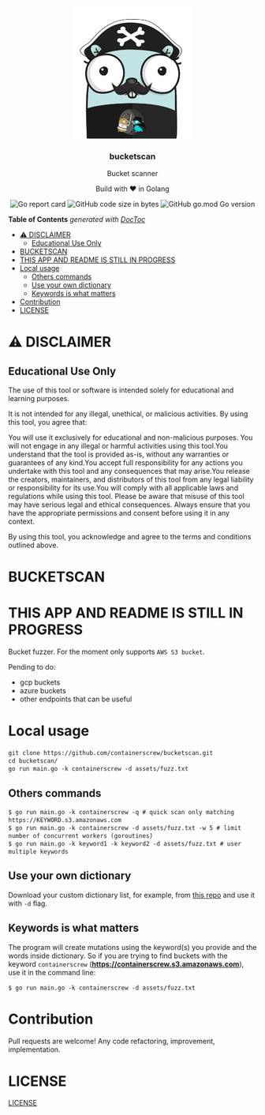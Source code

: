 <p align="center" >
  <img src="assets/logo.png" alt="logo" width="250"/>
<h3 align="center">bucketscan</h3>
<p align="center">Bucket scanner</p>
<p align="center">Build with ❤ in Golang</p>
</p>

<p align="center" >
  <img alt="Go report card" src="https://goreportcard.com/badge/github.com/containerscrew/bucketscan">
  <img alt="GitHub code size in bytes" src="https://img.shields.io/github/languages/code-size/containerscrew/bucketscan">
  <img alt="GitHub go.mod Go version" src="https://img.shields.io/github/go-mod/go-version/containerscrew/bucketscan">
</p>

<!-- START doctoc generated TOC please keep comment here to allow auto update -->
<!-- DON'T EDIT THIS SECTION, INSTEAD RE-RUN doctoc TO UPDATE -->
**Table of Contents**  *generated with [DocToc](https://github.com/thlorenz/doctoc)*

- [⚠️ DISCLAIMER](#-disclaimer)
  - [Educational Use Only](#educational-use-only)
- [BUCKETSCAN](#bucketscan)
- [THIS APP AND README IS STILL IN PROGRESS](#this-app-and-readme-is-still-in-progress)
- [Local usage](#local-usage)
  - [Others commands](#others-commands)
  - [Use your own dictionary](#use-your-own-dictionary)
  - [Keywords is what matters](#keywords-is-what-matters)
- [Contribution](#contribution)
- [LICENSE](#license)

<!-- END doctoc generated TOC please keep comment here to allow auto update -->

# ⚠️ DISCLAIMER
## Educational Use Only

The use of this tool or software is intended solely for educational and learning purposes.

It is not intended for any illegal, unethical, or malicious activities. By using this tool, you agree that:

You will use it exclusively for educational and non-malicious purposes. You will not engage in any illegal or harmful activities using this tool.You understand that the tool is provided as-is, without any warranties or guarantees of any kind.You accept full responsibility for any actions you undertake with this tool and any consequences that may arise.You release the creators, maintainers, and distributors of this tool from any legal liability or responsibility for its use.You will comply with all applicable laws and regulations while using this tool. Please be aware that misuse of this tool may have serious legal and ethical consequences. Always ensure that you have the appropriate permissions and consent before using it in any context.

By using this tool, you acknowledge and agree to the terms and conditions outlined above.

# BUCKETSCAN

# THIS APP AND README IS STILL IN PROGRESS

Bucket fuzzer. For the moment only supports `AWS S3 bucket`.

Pending to do:

* gcp buckets
* azure buckets
* other endpoints that can be useful

# Local usage

```shell
git clone https://github.com/containerscrew/bucketscan.git
cd bucketscan/
go run main.go -k containerscrew -d assets/fuzz.txt
```

## Others commands

```shell
$ go run main.go -k containerscrew -q # quick scan only matching https://KEYWORD.s3.amazonaws.com
$ go run main.go -k containerscrew -d assets/fuzz.txt -w 5 # limit number of concurrent workers (goroutines)
$ go run main.go -k keyword1 -k keyword2 -d assets/fuzz.txt # user multiple keywords
```

## Use your own dictionary

Download your custom dictionary list, for example, from [this repo](https://github.com/danielmiessler/SecLists) and use it with `-d` flag.

## Keywords is what matters

The program will create mutations using the keyword(s) you provide and the words inside dictionary. So if you are trying to find buckets with the keyword `containerscrew` (**https://containerscrew.s3.amazonaws.com**), use it in the command line:

```shell
$ go run main.go -k containerscrew -d assets/fuzz.txt
```


# Contribution

Pull requests are welcome! Any code refactoring, improvement, implementation.

# LICENSE

[LICENSE](./LICENSE)
